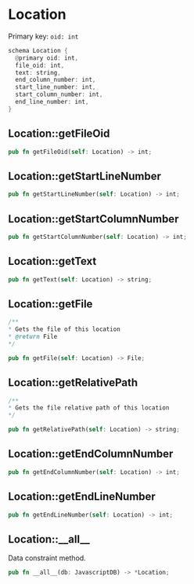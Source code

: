 # Location

Primary key: `oid: int`

```rust
schema Location {
  @primary oid: int,
  file_oid: int,
  text: string,
  end_column_number: int,
  start_line_number: int,
  start_column_number: int,
  end_line_number: int,
}
```
## Location::getFileOid

```rust
pub fn getFileOid(self: Location) -> int;
```
## Location::getStartLineNumber

```rust
pub fn getStartLineNumber(self: Location) -> int;
```
## Location::getStartColumnNumber

```rust
pub fn getStartColumnNumber(self: Location) -> int;
```
## Location::getText

```rust
pub fn getText(self: Location) -> string;
```
## Location::getFile

```java
/**
* Gets the file of this location
* @return File 
*/
```
```rust
pub fn getFile(self: Location) -> File;
```
## Location::getRelativePath

```java
/**
* Gets the file relative path of this location
*/
```
```rust
pub fn getRelativePath(self: Location) -> string;
```
## Location::getEndColumnNumber

```rust
pub fn getEndColumnNumber(self: Location) -> int;
```
## Location::getEndLineNumber

```rust
pub fn getEndLineNumber(self: Location) -> int;
```
## Location::\_\_all\_\_

Data constraint method.

```rust
pub fn __all__(db: JavascriptDB) -> *Location;
```
